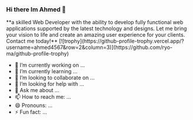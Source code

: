 ### Hi there Im Ahmed  👋
</pr>
**a skilled Web Developer with the ability to develop fully functional web applications supported by the latest technology and designs. Let me bring your vision to life and create an amazing user experience for your clients. Contact me today!** 
[![trophy](https://github-profile-trophy.vercel.app/?username=ahmed4567&row=2&column=3)](https://github.com/ryo-ma/github-profile-trophy)

- 🔭 I’m currently working on ...
- 🌱 I’m currently learning ...
- 👯 I’m looking to collaborate on ...
- 🤔 I’m looking for help with ...
- 💬 Ask me about ...
- 📫 How to reach me: ...
- 😄 Pronouns: ...
- ⚡ Fun fact: ...
